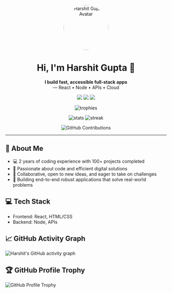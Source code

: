 <!-- Profile Header -->
<p align="center">
  <a href="https://github.com/HTGA75">
    <img src="https://avatars.githubusercontent.com/u/142381171?v=4" width="140" height="140" style="border-radius:50%" alt="Harshit Gupta Avatar" />
  </a>
</p>

<h1 align="center">Hi, I'm Harshit Gupta 👋</h1>

<p align="center"><b>I build fast, accessible full‑stack apps</b><br/> — React • Node • APIs • Cloud</p>

<p align="center">
  <a href="mailto:hg23750@gmail.com"><img src="https://img.shields.io/badge/Email-hg23750%40gmail.com-red?style=flat&logo=gmail" /></a>
  <a href="https://www.linkedin.com/in/harshit-gupta-htga75" target="_blank"><img src="https://img.shields.io/badge/LinkedIn-Connect-blue?style=flat&logo=linkedin" /></a>
  <a href="https://twitter.com/HTGA75" target="_blank"><img src="https://img.shields.io/badge/Twitter-Follow-1DA1F2?style=flat&logo=twitter" /></a>
</p>

<!-- Dynamic Widgets -->
<p align="center">
  <img src="https://github-profile-trophy.vercel.app/?username=HTGA75&theme=algolia&margin-w=8&margin-h=8&no-bg=true" alt="trophies" />
</p>

<p align="center">
  <img src="https://github-readme-stats.vercel.app/api?username=HTGA75&show_icons=true&theme=tokyonight" alt="stats" />
  <img src="https://github-readme-streak-stats.herokuapp.com/?user=HTGA75&theme=tokyonight" alt="streak" />
</p>

<p align="center">
  <img src="https://ghchart.rshah.org/HTGA75" alt="GitHub Contributions" />
</p>

---

## 🌟 About Me
- 💻 2 years of coding experience with 100+ projects completed
- 🚀 Passionate about code and efficient digital solutions
- 🤝 Collaborative, open to new ideas, and eager to take on challenges
- 🎯 Building end-to-end robust applications that solve real-world problems

## 💻 Tech Stack
- Frontend: React, HTML/CSS
- Backend: Node, APIs

## 📈 GitHub Activity Graph

![Harshit's GitHub activity graph](https://github-readme-activity-graph.vercel.app/graph?username=HTGA75&theme=github-compact)

## 🏆 GitHub Profile Trophy

![GitHub Profile Trophy](https://github-profile-trophy.vercel.app/?username=HTGA75&row=1&column=7&margin-w=15&theme=github)
